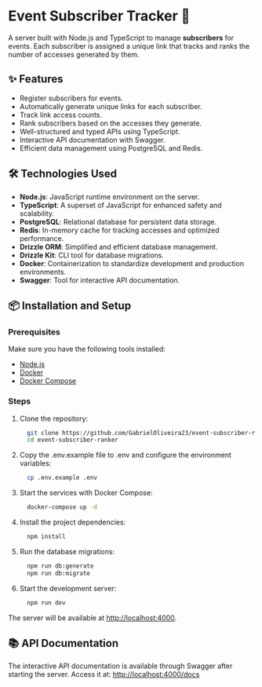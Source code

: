 # Event Subscriber Tracker 🚀

A server built with Node.js and TypeScript to manage **subscribers** for events. Each subscriber is assigned a unique link that tracks and ranks the number of accesses generated by them.

## ✨ Features

- Register subscribers for events.
- Automatically generate unique links for each subscriber.
- Track link access counts.
- Rank subscribers based on the accesses they generate.
- Well-structured and typed APIs using TypeScript.
- Interactive API documentation with Swagger.
- Efficient data management using PostgreSQL and Redis.

## 🛠️ Technologies Used

- **Node.js**: JavaScript runtime environment on the server.
- **TypeScript**: A superset of JavaScript for enhanced safety and scalability.
- **PostgreSQL**: Relational database for persistent data storage.
- **Redis**: In-memory cache for tracking accesses and optimized performance.
- **Drizzle ORM**: Simplified and efficient database management.
- **Drizzle Kit**: CLI tool for database migrations.
- **Docker**: Containerization to standardize development and production environments.
- **Swagger**: Tool for interactive API documentation.

## 📦 Installation and Setup

### Prerequisites

Make sure you have the following tools installed:

- [Node.js](https://nodejs.org/)
- [Docker](https://www.docker.com/)
- [Docker Compose](https://docs.docker.com/compose/)

### Steps

1. Clone the repository:

    ```bash
      git clone https://github.com/GabrielOliveira23/event-subscriber-ranker.git
      cd event-subscriber-ranker
    ```

2. Copy the .env.example file to .env and configure the environment variables:

    ```bash
      cp .env.example .env
    ```

3. Start the services with Docker Compose:

    ```bash
      docker-compose up -d
    ```

4. Install the project dependencies:

    ```bash
      npm install
    ```

5. Run the database migrations:

    ```bash
      npm run db:generate
      npm run db:migrate
    ```

6. Start the development server:

    ```bash
      npm run dev
    ```

The server will be available at <http://localhost:4000>.

## 📚 API Documentation

The interactive API documentation is available through Swagger after starting the server. Access it at: <http://localhost:4000/docs>
